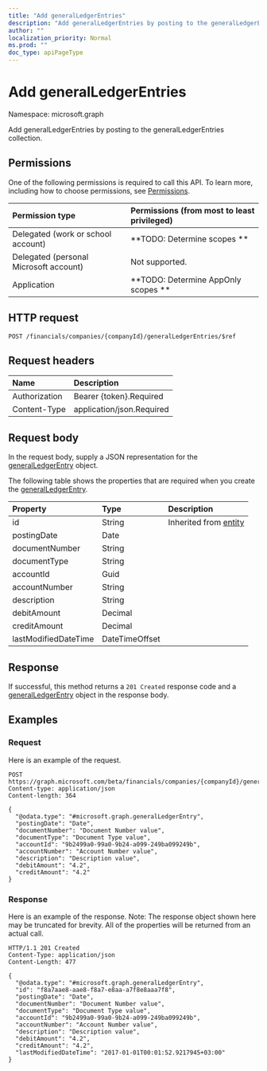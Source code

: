 ```yaml
---
title: "Add generalLedgerEntries"
description: "Add generalLedgerEntries by posting to the generalLedgerEntries collection."
author: ""
localization_priority: Normal
ms.prod: ""
doc_type: apiPageType
---
```


# Add generalLedgerEntries

Namespace: microsoft.graph

Add generalLedgerEntries by posting to the generalLedgerEntries collection.

## Permissions
One of the following permissions is required to call this API. To learn more, including how to choose permissions, see [Permissions](/concepts/permissions-reference.md).

|Permission type|Permissions (from most to least privileged)|
|:---|:---|
|Delegated (work or school account)|**TODO: Determine scopes **|
|Delegated (personal Microsoft account)|Not supported.|
|Application|**TODO: Determine AppOnly scopes **|

## HTTP request
<!-- {
  "blockType": "ignored"
}
-->
``` http
POST /financials/companies/{companyId}/generalLedgerEntries/$ref
```

## Request headers
|Name|Description|
|:---|:---|
|Authorization|Bearer {token}.Required|
|Content-Type|application/json.Required|

## Request body
In the request body, supply a JSON representation for the [generalLedgerEntry](../resources/generalledgerentry.md) object.

The following table shows the properties that are required when you create the [generalLedgerEntry](../resources/generalledgerentry.md).

|Property|Type|Description|
|:---|:---|:---|
|id|String| Inherited from [entity](../resources/entity.md)|
|postingDate|Date||
|documentNumber|String||
|documentType|String||
|accountId|Guid||
|accountNumber|String||
|description|String||
|debitAmount|Decimal||
|creditAmount|Decimal||
|lastModifiedDateTime|DateTimeOffset||



## Response
If successful, this method returns a `201 Created` response code and a [generalLedgerEntry](../resources/generalledgerentry.md) object in the response body.

## Examples

### Request
Here is an example of the request.
<!-- {
  "blockType": "request",
  "name": "create_generalledgerentry_from_"
}
-->
``` http
POST https://graph.microsoft.com/beta/financials/companies/{companyId}/generalLedgerEntries
Content-type: application/json
Content-length: 364

{
  "@odata.type": "#microsoft.graph.generalLedgerEntry",
  "postingDate": "Date",
  "documentNumber": "Document Number value",
  "documentType": "Document Type value",
  "accountId": "9b2499a0-99a0-9b24-a099-249ba099249b",
  "accountNumber": "Account Number value",
  "description": "Description value",
  "debitAmount": "4.2",
  "creditAmount": "4.2"
}
```

### Response
Here is an example of the response. Note: The response object shown here may be truncated for brevity. All of the properties will be returned from an actual call.
<!-- {
  "blockType": "response",
  "truncated": true,
  "@odata.type": "microsoft.graph.generalledgerentry"
}
-->
``` http
HTTP/1.1 201 Created
Content-Type: application/json
Content-Length: 477

{
  "@odata.type": "#microsoft.graph.generalLedgerEntry",
  "id": "f8a7aae8-aae8-f8a7-e8aa-a7f8e8aaa7f8",
  "postingDate": "Date",
  "documentNumber": "Document Number value",
  "documentType": "Document Type value",
  "accountId": "9b2499a0-99a0-9b24-a099-249ba099249b",
  "accountNumber": "Account Number value",
  "description": "Description value",
  "debitAmount": "4.2",
  "creditAmount": "4.2",
  "lastModifiedDateTime": "2017-01-01T00:01:52.9217945+03:00"
}
```

